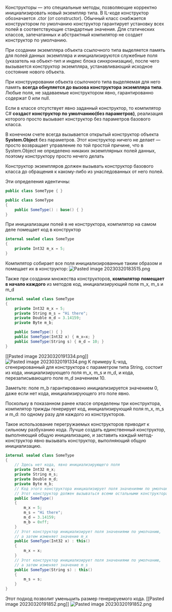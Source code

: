 Конструкторы — это специальные методы, позволяющие корректно инициализировать новый экземпляр типа. В IL-коде конструктор обозначается .ctor (от constructor). Обычный класс снабжается конструктором по умолчанию конструктор гарантирует установку всех полей в соответствующие стандартные значения.
Для статических классов, запечатанных и абстрактный компилятор не создает конструктор по умолчанию.

При создании экземпляра объекта ссылочного типа выделяется память для полей данных экземпляра и инициализируются служебные поля (указатель на объект-тип и индекс блока синхронизации), после чего вызывается конструктор экземпляра, устанавливающий исходное состояние нового объекта. 

При конструировании объекта ссылочного типа выделяемая для него память **всегда обнуляется до вызова конструктора экземпляра типа**. Любые поля, не задаваемые конструктором явно, гарантированно содержат 0 или null.

Если в классе отсутствует явно заданный конструктор, то компилятор C# **создаст конструктор по умолчанию(без параметров)**, реализация которого просто вызывает конструктор без параметров базового класса. 

В конечном счете всегда вызывается открытый конструктор объекта **System.Object** без параметров. Этот конструктор ничего не делает — просто возвращает управление по той простой причине, что в System.Object не определено никаких экземплярных полей данных, поэтому конструктору просто нечего делать

Конструктор экземпляров должен вызывать конструктор базового класса до обращения к какому-либо из унаследованных от него полей. 

Эти определения идентичны: 
```csharp
public class SomeType { } 
```

```csharp
public class SomeType 
{ 
	public SomeType() : base() { } 
}
```

При инициализации полей в не конструктора, компилятор на самом деле помещает код в конструктор

```csharp
internal sealed class SomeType 
{ 
	private Int32 m_x = 5; 
}
```
Компилятор собирает все поля инициализированные таким образом и помещает их в конструктор:
![Pasted image 20230320183515.png](/img/user/Files/Image/Pasted%20image%2020230320183515.png)


Также при создании множества конструкторов, **компилятор помещает в начало каждого** из методов код, инициализирующий поля m_x, m_s и m_d
```csharp
internal sealed class SomeType 
{
	private Int32 m_x = 5;
	private String m_s = "Hi there";
	private Double m_d = 3.14159;
	private Byte m_b;

	public SomeType() { }
	public SomeType(Int32 x) { m_x=x; }
	public SomeType(String s) { m_d = 10; } 
}
```

[[Pasted image 20230320191334.png]]
![Pasted image 20230320191334.png](/img/user/Files/Image/Pasted%20image%2020230320191334.png)
К примеру IL-код, сгенерированный для конструктора с параметром типа String, состоит из кода, инициализирующего поля m_x, m_s и m_d, и кода, перезаписывающего поле m_d значением 10. 

Заметьте: поле m_b гарантированно инициализируется значением 0, даже если нет кода, инициализирующего это поле явно.

Поскольку в показанном ранее классе определены три конструктора, компилятор трижды генерирует код, инициализирующий поля m_x, m_s и m_d: по одному разу для каждого из конструкторов.

Такое использование перегружаемых конструкторов приводит к сильному разбуханию кода. Лучше создать единственный конструктор, выполняющий общую инициализацию, и заставить каждый метод-конструктор явно вызывать конструктор, выполняющий общую инициализацию.

```csharp
internal sealed class SomeType
{
	// Здесь нет кода, явно инициализирующего поля
	private Int32 m_x;
	private String m_s;
	private Double m_d;
	private Byte m_b;
	// Код этого конструктора инициализирует поля значениями по умолчанию
	// Этот конструктор должен вызываться всеми остальными конструкторами
	public SomeType()
	{
		m_x = 5;
		m_s = "Hi there";
		m_d = 3.14159;
		m_b = 0xff;
	}
	// Этот конструктор инициализирует поля значениями по умолчанию,
	// а затем изменяет значение m_x
	public SomeType(Int32 x) : this()
	{
		m_x = x;
	}
	// Этот конструктор инициализирует поля значениями по умолчанию,
	// а затем изменяет значение m_s
	public SomeType(String s) : this()
	{
		m_s = s;
	}
}
```
Этот подход позволит уменьшить размер генерируемого кода.
[[Pasted image 20230320191852.png]]
![Pasted image 20230320191852.png](/img/user/Files/Image/Pasted%20image%2020230320191852.png)